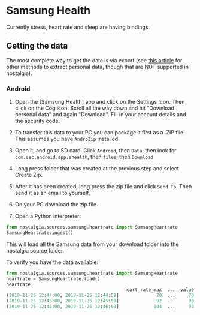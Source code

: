 # Samsung Health

Currently stress, heart rate and sleep are having bindings.

## Getting the data

The most complete way to get the data is via export (see [this article](https://www.dcrainmaker.com/2019/03/export-data-samsung-watch-galaxy-health-app.html) for other methods to extract personal data, though that are NOT supported in nostalgia).

### Android

1. Open the [Samsung Health] app and click on the Settings Icon. Then click on the Cog icon. Scroll all the way down and hit "Download personal data" and again "Download". Fill in your account details and the security code.

1. To transfer this data to your PC you can package it first as a .ZIP file. This assumes you have `AndroZip` installed.

1. Open it, and go to SD card. Click `Android`, then `Data`, then look for `com.sec.android.app.shealth`, then `files`, then `Download`

1. Long press folder that was created at the previous step and select Create Zip.

1. After it has been created, long press the zip file and click `Send To`. Then send it as an email to yourself.

1. On your PC download the zip file.

1. Open a Python interpreter:

```python
from nostalgia.sources.samsung.heartrate import SamsungHeartrate
SamsungHeartrate.ingest()
```

This will load all the Samsung data from your download folder into the nostalgia source folder.

To verify you have the data available:

```python
from nostalgia.sources.samsung.heartrate import SamsungHeartrate
heartrate = SamsungHeartrate.load()
heartrate
                                            heart_rate_max  ...  value
(2019-11-25 12:44:00, 2019-11-25 12:44:59]              70  ...     70
(2019-11-25 12:45:00, 2019-11-25 12:45:59]              92  ...     90
(2019-11-25 12:46:00, 2019-11-25 12:46:59]             104  ...     98
```
